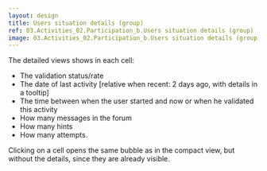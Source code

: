 ```yaml
---
layout: design
title: Users situation details (group)
ref: 03.Activities_02.Participation_b.Users situation details (group)
image: 03.Activities_02.Participation_b.Users situation details (group).png
---
```



The detailed views shows in each cell:
- The validation status/rate
- The date of last activity [relative when recent: 2 days ago, with details in a tooltip]
- The time between when the user started and now or when he validated this activity
- How many messages in the forum
- How many hints
- How many attempts.

Clicking on a cell opens the same bubble as in the compact view, but without the details, since they are already visible.
